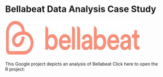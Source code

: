 # Bellabeat Data Analysis Case Study 
![](images/Bellabeat.jpg)

This Google project depicts an analysis of Bellabeat
Click here to open the R project: 

